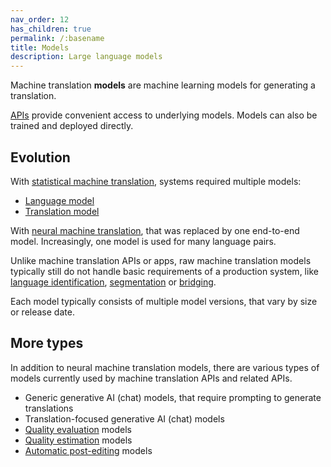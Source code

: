 ```yaml
---
nav_order: 12
has_children: true
permalink: /:basename
title: Models
description: Large language models
---
```


Machine translation **models** are machine learning models for generating a translation.

[APIs](/apis) provide convenient access to underlying models. Models can also be trained and deployed directly.

## Evolution

With [statistical machine translation](/statistical-machine-translation), systems required multiple models:

- [Language model](/statistical-machine-translation#language-model)
- [Translation model](/statistical-machine-translation#translation-model)

With [neural machine translation](/neural-machine-translation), that was replaced by one end-to-end model. Increasingly, one model is used for many language pairs.

Unlike machine translation APIs or apps, raw machine translation models typically still do not handle basic requirements of a production system, like [language identification](/language-identification), [segmentation](/segment) or [bridging](/bridging).

Each model typically consists of multiple model versions, that vary by size or release date.

## More types

In addition to neural machine translation models, there are various types of models currently used by machine translation APIs and related APIs.

- Generic generative AI (chat) models, that require prompting to generate translations
- Translation-focused generative AI (chat) models
- [Quality evaluation](/quality-evaluation) models
- [Quality estimation](/quality-estimation) models
- [Automatic post-editing](/automatic-post-editing) models

